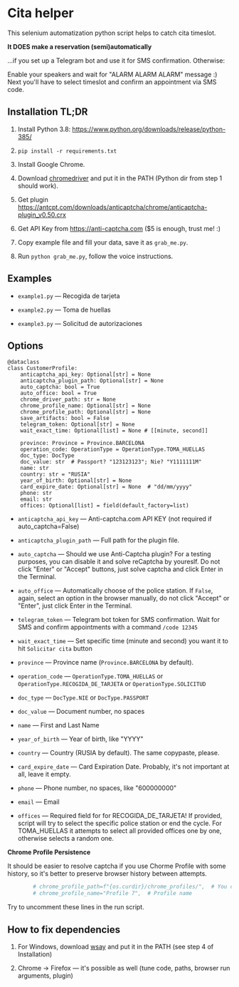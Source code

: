 Cita helper
===========

This selenium automatization python script helps to catch cita timeslot.

**It DOES make a reservation (semi)automatically**

...if you set up a Telegram bot and use it for SMS confirmation. Otherwise:

Enable your speakers and wait for "ALARM ALARM ALARM" message :) Next you'll have to select timeslot and confirm an appointment via SMS code.

Installation TL;DR
-------------------

1. Install Python 3.8: https://www.python.org/downloads/release/python-385/

2. `pip install -r requirements.txt`

3. Install Google Chrome.

4. Download [chromedriver](https://chromedriver.chromium.org/downloads) and put it in the PATH (Python dir from step 1 should work).

5. Get plugin https://antcpt.com/downloads/anticaptcha/chrome/anticaptcha-plugin_v0.50.crx

6. Get API Key from https://anti-captcha.com ($5 is enough, trust me! :)

7. Copy example file and fill your data, save it as `grab_me.py`.

8. Run `python grab_me.py`, follow the voice instructions.


Examples
--------

* `example1.py` — Recogida de tarjeta

* `example2.py` — Toma de huellas

* `example3.py` — Solicitud de autorizaciones


Options
--------

```
@dataclass
class CustomerProfile:
    anticaptcha_api_key: Optional[str] = None
    anticaptcha_plugin_path: Optional[str] = None
    auto_captcha: bool = True
    auto_office: bool = True
    chrome_driver_path: str = None
    chrome_profile_name: Optional[str] = None
    chrome_profile_path: Optional[str] = None
    save_artifacts: bool = False
    telegram_token: Optional[str] = None
    wait_exact_time: Optional[list] = None # [[minute, second]]

    province: Province = Province.BARCELONA
    operation_code: OperationType = OperationType.TOMA_HUELLAS
    doc_type: DocType
    doc_value: str  # Passport? "123123123"; Nie? "Y1111111M"
    name: str
    country: str = "RUSIA"
    year_of_birth: Optional[str] = None
    card_expire_date: Optional[str] = None  # "dd/mm/yyyy"
    phone: str
    email: str
    offices: Optional[list] = field(default_factory=list)
```

* `anticaptcha_api_key` — Anti-captcha.com API KEY (not required if auto_captcha=False)

* `anticaptcha_plugin_path` — Full path for the plugin file.

* `auto_captcha` — Should we use Anti-Captcha plugin? For a testing purposes, you can disable it and solve reCaptcha by youreslf. Do not click "Enter" or "Accept" buttons, just solve captcha and click Enter in the Terminal.

* `auto_office` — Automatically choose of the police station. If `False`, again, select an option in the browser manually, do not click "Accept" or "Enter", just click Enter in the Terminal.

* `telegram_token` — Telegram bot token for SMS confirmation. Wait for SMS and confirm appointments with a command `/code 12345`

* `wait_exact_time` — Set specific time (minute and second) you want it to hit `Solicitar cita` button

* `province` — Province name (`Province.BARCELONA` by default).

* `operation_code` — `OperationType.TOMA_HUELLAS` or `OperationType.RECOGIDA_DE_TARJETA` or `OperationType.SOLICITUD`

* `doc_type` — `DocType.NIE` or `DocType.PASSPORT`

* `doc_value` — Document number, no spaces

* `name` — First and Last Name

* `year_of_birth` — Year of birth, like "YYYY"

* `country` — Country (RUSIA by default). The same copypaste, please.

* `card_expire_date` — Card Expiration Date. Probably, it's not important at all, leave it empty.

* `phone` — Phone number, no spaces, like "600000000"

* `email` — Email

* `offices` — Required field for for RECOGIDA_DE_TARJETA! If provided, script will try to select the specific police station or end the cycle. For TOMA_HUELLAS it attempts to select all provided offices one by one, otherwise selects a random one.

**Chrome Profile Persistence**

It should be easier to resolve captcha if you use Chorme Profile with some history, so it's better to preserve browser history between attempts.

```python
        # chrome_profile_path=f"{os.curdir}/chrome_profiles/",  # You can persist Chrome profile between runs, it's good for captcha :)
        # chrome_profile_name="Profile 7",  # Profile name
```

Try to uncomment these lines in the run script.


How to fix dependencies
------------------------

1. For Windows, download [wsay](https://github.com/p-groarke/wsay/releases) and put it in the PATH (see step 4 of Installation)

3. Chrome → Firefox — it's possible as well (tune code, paths, browser run arguments, plugin)
